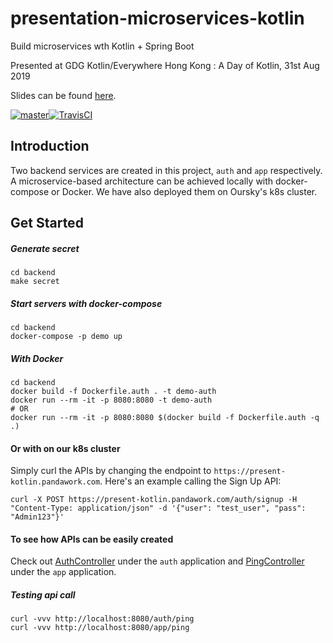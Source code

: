 # presentation-microservices-kotlin

Build microservices wth Kotlin + Spring Boot

Presented at GDG Kotlin/Everywhere Hong Kong : A Day of Kotlin, 31st Aug 2019

Slides can be found [here].

[![master](https://img.shields.io/badge/travis-master-blue.svg)][travis-url][![TravisCI][travis-master-badge]][travis-url]

## Introduction

Two backend services are created in this project, `auth` and `app` respectively. A microservice-based architecture can be achieved locally with docker-compose or Docker. We have also deployed them on Oursky's k8s cluster.

## Get Started

##### Generate secret

```
cd backend
make secret
```

##### Start servers with docker-compose

```
cd backend
docker-compose -p demo up
```

##### With Docker

```
cd backend
docker build -f Dockerfile.auth . -t demo-auth
docker run --rm -it -p 8080:8080 -t demo-auth
# OR
docker run --rm -it -p 8080:8080 $(docker build -f Dockerfile.auth -q .)
```

#### Or with on our k8s cluster

Simply curl the APIs by changing the endpoint to `https://present-kotlin.pandawork.com`. Here's an example calling the Sign Up API:

```
curl -X POST https://present-kotlin.pandawork.com/auth/signup -H "Content-Type: application/json" -d '{"user": "test_user", "pass": "Admin123"}'
```

#### To see how APIs can be easily created

Check out [AuthController] under the `auth` application and [PingController] under the `app` application.

##### Testing api call

```
curl -vvv http://localhost:8080/auth/ping
curl -vvv http://localhost:8080/app/ping
```

<!-- Markdown link & img dfn's -->
[travis-url]: https://travis-ci.org/oursky/presentation-microservices-kotlin
[travis-master-badge]: https://travis-ci.org/oursky/presentation-microservices-kotlin.svg?branch=master
[here]: https://drive.google.com/file/d/1EkioxNMzPW2sfPd3s8Cn7GyNuC7_u4-N/view?usp=sharing
[AuthController]: /backend/auth/src/main/kotlin/com/oursky/presentation/microservices/kotlin/auth/controller/AuthController.kt
[PingController]: /backend/app/src/main/kotlin/com/oursky/presentation/microservices/kotlin/app/controller/PingController.kt
